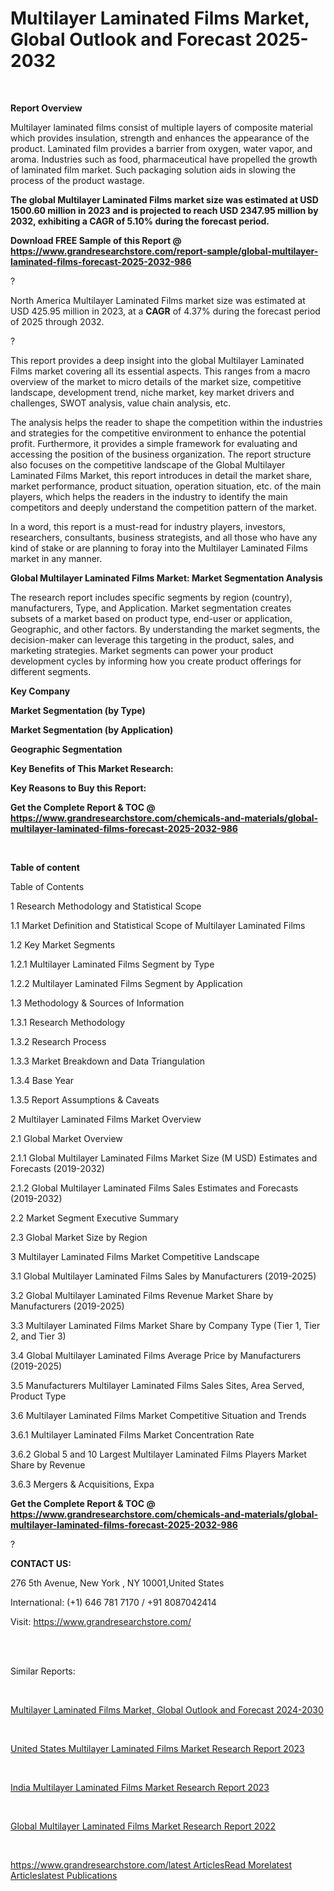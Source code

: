 <h1>Multilayer Laminated Films Market, Global Outlook and Forecast 2025-2032</h1><br/><p><strong>Report Overview</strong></p>
 
 
 
 <p>Multilayer laminated films consist of multiple layers of composite material which provides insulation, strength and enhances the appearance of the product. Laminated film provides a barrier from oxygen, water vapor, and aroma. Industries such as food, pharmaceutical have propelled the growth of laminated film market. Such packaging solution aids in slowing the process of the product wastage.</p>
 
 
 
 <p><strong>The global Multilayer Laminated Films market size was estimated at USD 1500.60 million in 2023 and is projected to reach USD 2347.95 million by 2032, exhibiting a <strong>CAGR</strong> of 5.10% during the forecast period.</strong></p>
 
 
 
 <div><b>Download FREE Sample of this Report @ <a href="https://www.grandresearchstore.com/report-sample/global-multilayer-laminated-films-forecast-2025-2032-986">https://www.grandresearchstore.com/report-sample/global-multilayer-laminated-films-forecast-2025-2032-986</a></b></div>
 
 
 
 <p>? </p>
 
 
 
 <p>North America Multilayer Laminated Films market size was estimated at USD 425.95 million in 2023, at a <strong>CAGR</strong> of 4.37% during the forecast period of 2025 through 2032.</p>
 
 
 
 <p>? </p>
 
 
 
 <p>This report provides a deep insight into the global Multilayer Laminated Films market covering all its essential aspects. This ranges from a macro overview of the market to micro details of the market size, competitive landscape, development trend, niche market, key market drivers and challenges, SWOT analysis, value chain analysis, etc.</p>
 
 
 
 <p>The analysis helps the reader to shape the competition within the industries and strategies for the competitive environment to enhance the potential profit. Furthermore, it provides a simple framework for evaluating and accessing the position of the business organization. The report structure also focuses on the competitive landscape of the Global Multilayer Laminated Films Market, this report introduces in detail the market share, market performance, product situation, operation situation, etc. of the main players, which helps the readers in the industry to identify the main competitors and deeply understand the competition pattern of the market.</p>
 
 
 
 <p>In a word, this report is a must-read for industry players, investors, researchers, consultants, business strategists, and all those who have any kind of stake or are planning to foray into the Multilayer Laminated Films market in any manner.</p>
 
 
 
 <p><strong>Global Multilayer Laminated Films Market: Market Segmentation Analysis</strong></p>
 
 
 
 <p>The research report includes specific segments by region (country), manufacturers, Type, and Application. Market segmentation creates subsets of a market based on product type, end-user or application, Geographic, and other factors. By understanding the market segments, the decision-maker can leverage this targeting in the product, sales, and marketing strategies. Market segments can power your product development cycles by informing how you create product offerings for different segments.</p>
 
 
 
 <p><strong>Key Company</strong></p>
 
 
 
 <p><strong>Market Segmentation (by Type)</strong></p>
 
 
 
 <p><strong>Market Segmentation (<strong>by Application</strong>)</strong></p>
 
 
 
 <p><strong>Geographic Segmentation</strong></p>
 
 
 
 <p><strong>Key Benefits of This Market Research:</strong></p>
 
 
 
 <p><strong>Key <strong>Reasons to Buy</strong> this Report:</strong></p>
 
 
 
 <div><b>Get the Complete Report & TOC @ <a href="https://www.grandresearchstore.com/chemicals-and-materials/global-multilayer-laminated-films-forecast-2025-2032-986">https://www.grandresearchstore.com/chemicals-and-materials/global-multilayer-laminated-films-forecast-2025-2032-986</a></b></div>
 
 
 
 <p><br />
 
 <b>Table of content</b></p>
 
 
 
 <p>Table of Contents<br />
 
 1 Research Methodology and Statistical Scope<br />
 
 1.1 Market Definition and Statistical Scope of Multilayer Laminated Films<br />
 
 1.2 Key Market Segments<br />
 
 1.2.1 Multilayer Laminated Films Segment by Type<br />
 
 1.2.2 Multilayer Laminated Films Segment by Application<br />
 
 1.3 Methodology & Sources of Information<br />
 
 1.3.1 Research Methodology<br />
 
 1.3.2 Research Process<br />
 
 1.3.3 Market Breakdown and Data Triangulation<br />
 
 1.3.4 Base Year<br />
 
 1.3.5 Report Assumptions & Caveats<br />
 
 2 Multilayer Laminated Films Market Overview<br />
 
 2.1 Global Market Overview<br />
 
 2.1.1 Global Multilayer Laminated Films Market Size (M USD) Estimates and Forecasts (2019-2032)<br />
 
 2.1.2 Global Multilayer Laminated Films Sales Estimates and Forecasts (2019-2032)<br />
 
 2.2 Market Segment Executive Summary<br />
 
 2.3 Global Market Size by Region<br />
 
 3 Multilayer Laminated Films Market Competitive Landscape<br />
 
 3.1 Global Multilayer Laminated Films Sales by Manufacturers (2019-2025)<br />
 
 3.2 Global Multilayer Laminated Films Revenue Market Share by Manufacturers (2019-2025)<br />
 
 3.3 Multilayer Laminated Films Market Share by Company Type (Tier 1, Tier 2, and Tier 3)<br />
 
 3.4 Global Multilayer Laminated Films Average Price by Manufacturers (2019-2025)<br />
 
 3.5 Manufacturers Multilayer Laminated Films Sales Sites, Area Served, Product Type<br />
 
 3.6 Multilayer Laminated Films Market Competitive Situation and Trends<br />
 
 3.6.1 Multilayer Laminated Films Market Concentration Rate<br />
 
 3.6.2 Global 5 and 10 Largest Multilayer Laminated Films Players Market Share by Revenue<br />
 
 3.6.3 Mergers & Acquisitions, Expa</p>
 
 
 
 <div><b>Get the Complete Report & TOC @ <a href="https://www.grandresearchstore.com/chemicals-and-materials/global-multilayer-laminated-films-forecast-2025-2032-986">https://www.grandresearchstore.com/chemicals-and-materials/global-multilayer-laminated-films-forecast-2025-2032-986</a></b></div>
 
 
 
 <p>? </p>
 
 
 
 <p><b>CONTACT US:</b><br />
 
 276 5th Avenue, New York , NY 10001,United States<br />
 
 International: (+1) 646 781 7170 / +91 8087042414<br />
 
 Visit: <a href="https://www.grandresearchstore.com/">https://www.grandresearchstore.com/</a><br />
 
 <br />
 
 <br />
 
 Similar Reports:<br />
 
 <br />
 
 <a href="https://www.grandresearchstore.com/chemicals-and-materials/global-multilayer-laminated-films-forecast-2024-2030-14">Multilayer Laminated Films Market, Global Outlook and Forecast 2024-2030</a><br />
 
 <br />
 
 <a href="https://www.grandresearchstore.com/chemicals-and-materials/united-states-multilayer-laminated-films-2023-624">United States Multilayer Laminated Films Market Research Report 2023</a><br />
 
 <br />
 
 <a href="https://www.grandresearchstore.com/chemicals-and-materials/india-multilayer-laminated-films-2023-829">India Multilayer Laminated Films Market Research Report 2023</a><br />
 
 <br />
 
 <a href="https://www.grandresearchstore.com/chemicals-and-materials/global-multilayer-laminated-films-2022-887">Global Multilayer Laminated Films Market Research Report 2022</a><br />
 
 <br />
 
 <a href="https://gyeongbokgung.com">https://www.grandresearchstore.com/</a><a href="https://hallyeomaritime.com">latest Articles</a><a href="https://jingwansa.com">Read More</a><a href="https://nguoiviet.jp/">latest Articles</a><a href="https://www.intelmarketresearch.com/">latest Publications</a></p>